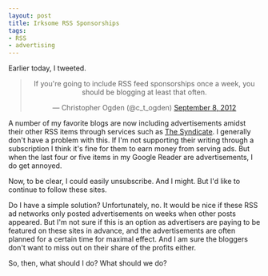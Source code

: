 ```yaml
---
layout: post
title: Irksome RSS Sponsorships
tags:
- RSS
- advertising
---
```


Earlier today, I tweeted.

<blockquote class="twitter-tweet" align="center"><p>If you're going to include RSS feed sponsorships once a week, you should be blogging at least that often.</p>&mdash; Christopher Ogden (@c_t_ogden) <a href="https://twitter.com/c_t_ogden/status/244444019357282305" data-datetime="2012-09-08T14:36:10+00:00">September 8, 2012</a></blockquote>
<script src="//platform.twitter.com/widgets.js" charset="utf-8"></script>

A number of my favorite blogs are now including advertisements amidst their other RSS items through services such as [The Syndicate](http://syndicateads.net/).  I generally don't have a problem with this.  If I'm not supporting their writing through a subscription I think it's fine for them to earn money from serving ads.  But when the last four or five items in my Google Reader are advertisements, I do get annoyed.  

Now, to be clear, I could easily unsubscribe.  And I might.  But I'd like to continue to follow these sites.  

Do I have a simple solution?  Unfortunately, no.  It would be nice if these RSS ad networks only posted advertisements on weeks when other posts appeared.  But I'm not sure if this is an option as advertisers are paying to be featured on these sites in advance, and the advertisements are often planned for a certain time for maximal effect.  And I am sure the bloggers don't want to miss out on their share of the profits either.

So, then, what should I do?  What should we do?
